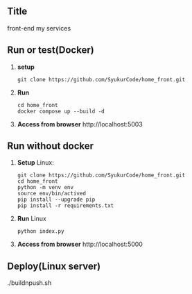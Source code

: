 ## Title
front-end my services

## Run or test(Docker)
1. **setup**
   ```
   git clone https://github.com/SyukurCode/home_front.git
   ```
2. **Run**
   ```
   cd home_front
   docker compose up --build -d
   ```
3. **Access from browser**
   http://localhost:5003
   
   
## Run without docker
1. **Setup**
   Linux:
   ```
   git clone https://github.com/SyukurCode/home_front.git
   cd home_front
   python -m venv env
   source env/bin/actived
   pip install --upgrade pip
   pip install -r requirements.txt
   ```
2. **Run**
   Linux
   ```
   python index.py
   ```
3. **Access from browser**
   http://localhost:5000

## Deploy(Linux server)
./buildnpush.sh 

